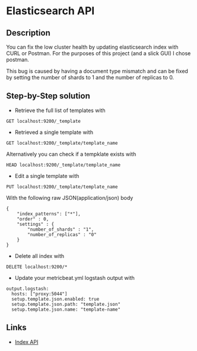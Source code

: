 # Elasticsearch API

## Description
You can fix the low cluster health by updating elasticsearch index with CURL or Postman. For the purposes of this project (and a slick GUI) I chose postman.

This bug is caused by having a document type mismatch and can be fixed by setting the number of shards to 1 and the number of replicas to 0.

## Step-by-Step solution
- Retrieve the full list of templates with
```
GET localhost:9200/_template
```

- Retrieved a single template with
```
GET localhost:9200/_template/template_name
```

Alternatively you can check if a tempklate exists with
```
HEAD localhost:9200/_template/template_name
```

- Edit a single template with
```
PUT localhost:9200/_template/template_name
```
With the following raw JSON(application/json) body
```
{
    "index_patterns": ["*"],
    "order" : 0,
    "settings" : {
    	"number_of_shards" : "1",
    	"number_of_replicas" : "0"
    }
}
```

- Delete all index with
```
DELETE localhost:9200/*
```

- Update your metricbeat.yml logstash output with
```
output.logstash:
  hosts: ["proxy:5044"]
  setup.template.json.enabled: true
  setup.template.json.path: "template.json"
  setup.template.json.name: "template-name"
```

## Links
- [Index API](https://www.elastic.co/guide/en/elasticsearch/reference/current/docs-index_.html)